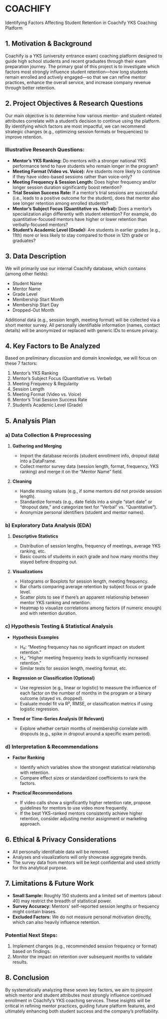 # COACHIFY
Identifying Factors Affecting Student Retention in Coachify YKS Coaching Platform

## 1. Motivation & Background
Coachify is a YKS (university entrance exam) coaching platform designed to guide high school students and recent graduates through their exam preparation journey. The primary goal of this project is to investigate which factors most strongly influence student retention—how long students remain enrolled and actively engaged—so that we can refine mentor practices, enhance the overall service, and increase company revenue through better retention.

## 2. Project Objectives & Research Questions
Our main objective is to determine how various mentor- and student-related attributes correlate with a student’s decision to continue using the platform. By identifying which factors are most impactful, we can recommend strategic changes (e.g., optimizing session formats or frequencies) to improve retention.

### Illustrative Research Questions:
- **Mentor’s YKS Ranking:** Do mentors with a stronger national YKS performance tend to have students who remain longer in the program?
- **Meeting Format (Video vs. Voice):** Are students more likely to continue if they have video-based sessions rather than voice-only?
- **Meeting Frequency & Session Length:** Does higher frequency and/or longer session duration significantly boost retention?
- **Trial Session Success Rate:** If a mentor’s trial sessions are successful (i.e., leads to a positive outcome for the student), does that mentor also see longer retention among enrolled students?
- **Mentor’s Subject Focus (Quantitative vs. Verbal):** Does a mentor’s specialization align differently with student retention? For example, do quantitative-focused mentors have higher or lower retention than verbally-focused mentors?
- **Student’s Academic Level (Grade):** Are students in earlier grades (e.g., 11th) more or less likely to stay compared to those in 12th grade or graduates?

## 3. Data Description
We will primarily use our internal Coachify database, which contains (among other fields):
- Student Name
- Mentor Name
- Grade Level
- Membership Start Month
- Membership Start Day
- Dropped-Out Month

Additional data (e.g., session length, meeting format) will be collected via a short mentor survey. All personally identifiable information (names, contact details) will be anonymized or replaced with generic IDs to ensure privacy.

## 4. Key Factors to Be Analyzed
Based on preliminary discussion and domain knowledge, we will focus on these 7 factors:

1. Mentor’s YKS Ranking  
2. Mentor’s Subject Focus (Quantitative vs. Verbal)  
3. Meeting Frequency & Regularity  
4. Session Length  
5. Meeting Format (Video vs. Voice)  
6. Mentor’s Trial Session Success Rate  
7. Student’s Academic Level (Grade)  

## 5. Analysis Plan

### a) Data Collection & Preprocessing
1. **Gathering and Merging**  
   - Import the database records (student enrollment info, dropout data) into a DataFrame.  
   - Collect mentor survey data (session length, format, frequency, YKS ranking) and merge it on the “Mentor Name” field.

2. **Cleaning**  
   - Handle missing values (e.g., if some mentors did not provide session length).  
   - Standardize formats (e.g., date fields into a single “start date” or “dropout date,” and categorize text for “Verbal” vs. “Quantitative”).  
   - Anonymize personal identifiers (student and mentor names).

### b) Exploratory Data Analysis (EDA)
1. **Descriptive Statistics**  
   - Distribution of session lengths, frequency of meetings, average YKS ranking, etc.  
   - Basic counts of students in each grade and how many months they stayed before dropping out.

2. **Visualizations**  
   - Histograms or Boxplots for session length, meeting frequency.  
   - Bar charts comparing average retention by subject focus or grade level.  
   - Scatter plots to see if there’s an apparent relationship between mentor YKS ranking and retention.  
   - Heatmap to visualize correlations among factors (if numeric enough) and with retention duration.

### c) Hypothesis Testing & Statistical Analysis
- **Hypothesis Examples**  
  - H₀: “Meeting frequency has no significant impact on student retention.”  
  - Hₐ: “Higher meeting frequency leads to significantly increased retention.”  
  - Similar tests for session length, meeting format, etc.

- **Regression or Classification (Optional)**  
  - Use regression (e.g., linear or logistic) to measure the influence of each factor on the number of months in the program or a binary outcome (stayed vs. dropped).  
  - Evaluate model fit via R², RMSE, or classification metrics if using logistic regression.

- **Trend or Time-Series Analysis (If Relevant)**  
  - Explore whether certain months of membership correlate with dropouts (e.g., spike in dropout around a specific exam period).

### d) Interpretation & Recommendations
- **Factor Ranking**  
  - Identify which variables show the strongest statistical relationship with retention.  
  - Compare effect sizes or standardized coefficients to rank the factors.

- **Practical Recommendations**  
  - If video calls show a significantly higher retention rate, propose guidelines for mentors to use video more frequently.  
  - If the best YKS-ranked mentors consistently achieve higher retention, consider adjusting mentor assignment or marketing approach.

## 6. Ethical & Privacy Considerations
- All personally identifiable data will be removed.  
- Analyses and visualizations will only showcase aggregate trends.  
- The survey data from mentors will be kept confidential and used strictly for this analytical purpose.

## 7. Limitations & Future Work
- **Small Sample:** Roughly 150 students and a limited set of mentors (about 40) may restrict the breadth of statistical power.  
- **Survey Accuracy:** Mentors’ self-reported session lengths or frequency might contain biases.  
- **Excluded Factors:** We do not measure personal motivation directly, which can also heavily influence retention.

### Potential Next Steps:
1. Implement changes (e.g., recommended session frequency or format) based on findings.  
2. Monitor the impact on retention over subsequent months to validate results.

## 8. Conclusion
By systematically analyzing these seven key factors, we aim to pinpoint which mentor and student attributes most strongly influence continued enrollment in Coachify’s YKS coaching services. These insights will be critical in refining mentor practices, guiding future platform features, and ultimately enhancing both student success and the company’s profitability.
